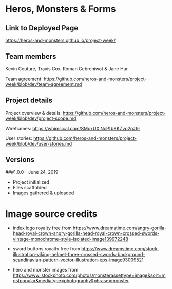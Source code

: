 # Heros, Monsters & Forms

## Link to Deployed Page
https://heros-and-monsters.github.io/project-week/

## Team members

Kevin Couture, Travis Cox, Roman Gebrehiwot & Jane Hur

Team agreement: https://github.com/heros-and-monsters/project-week/blob/dev/team-agreement.md

## Project details

Project overview & details: https://github.com/heros-and-monsters/project-week/blob/dev/project-scope.md

Wireframes: https://whimsical.com/SMoxUXiNcPfbXKZyp2qz9r

User stories: https://github.com/heros-and-monsters/project-week/blob/dev/user-stories.md

## Versions

###1.0.0 - June 24, 2019

- Project initialized
- Files scaffolded
- Images gathered & uploaded

# Image source credits

- index logo royalty free from https://www.dreamstime.com/angry-gorilla-head-royal-crown-angry-gorilla-head-royal-crown-crossed-swords-vintage-monochrome-style-isolated-image139972248

- sword buttons royalty free from https://www.dreamstime.com/stock-illustration-viking-helmet-three-crossed-swords-background-scandinavian-pattern-vector-illustration-eps-image93009521

- hero and monster images from https://www.istockphoto.com/photos/monsterassettype=image&sort=mostpopular&mediatype=photography&phrase=monster
